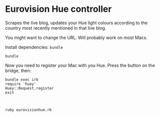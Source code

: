 Eurovision Hue controller
=========================

Scrapes the live blog, updates your Hue light colours according to the country
most recently mentioned in that live blog.

You might want to change the URL. Will probably work on most Macs.

Install dependencies: `bundle`

    bundle
    
Now you need to register your Mac with you Hue. Press the button on the bridge, then:

    bundle exec irb
    require 'huey'
    Huey::Request.register
    exit


    
    ruby eurovisionhue.rb

